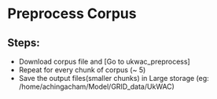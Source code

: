 # Preprocess Corpus

## Steps:

* Download corpus file and [Go to ukwac_preprocess]
* Repeat for every chunk of corpus (~ 5)
* Save the output files(smaller chunks) in Large storage (eg: /home/achingacham/Model/GRID_data/UkWAC)
